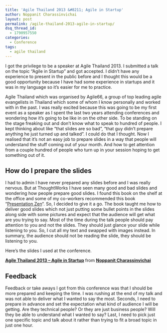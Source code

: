 ```yaml
---
title: 'Agile Thailand 2013 &#8211; Agile in Startup'
author: Noppanit Charassinvichai
layout: post
permalink: /agile-thailand-2013-agile-in-startup/
dsq_thread_id:
  - 1790957550
categories:
  - Conference
tags:
  - agile thailand
---
```

I got the privilege to be a speaker at Agile Thailand 2013. I submitted a talk on the topic &#8220;Agile in Startup&#8221; and got accepted. I didn&#8217;t have any experience to present in the public before and I thought this would be a good opportunity because I have had some experience in startups and it was in my language so it&#8217;s easier for me to practice. 

Agile Thailand which was organised by Agile66, a group of top leading agile evangelists in Thailand which some of whom I know personally and worked with in the past. I was really excited because this was going to be my first event as a speaker as I spent the last two years attending conferences and wondering how it&#8217;s going to be like in on the other side. To be standing on the stage freaking out and don&#8217;t know what to speak to hundred of people. I kept thinking about like &#8220;that slides are so bad&#8221;, &#8220;that guy didn&#8217;t prepare anything he just turned up and talked&#8221;. I could do that I thought. Now I realised that it&#8217;s not an easy job to prepare slides in a way that people will understand the stuff coming out of your month. And how to get attention from a couple hundred of people who turn up in your session hoping to get something out of it. 

## How do I prepare the slides

I had to admin I have never prepared any slides before and I was really nervous. But at ThoughtWorks I have seen many good and bad slides and wondering how people prepare good slides. I found this book on the shelf at the office and some of my co-workers recommended this book &#8220;[Presentation Zen][1]&#8220;. So, I decided to give it a go. The book taught me how to deliver good slides which not just putting some bullet points in the slides along side with some pictures and expect that the audience will get what are you trying to say. Most of the time during the talk people should pay attention to you and not the slides. They should just glance your slide while listening to you. So, I cut all my text and swapped with images instead. In summary, the audience should not be reading the slide, they should be listening to you. 

Here&#8217;s the slides I used at the conference. 

<div style="margin-bottom:5px">
  <strong> <a href="https://www.slideshare.net/ncharassinvichai/agile-thailand-2013-agile-in-startup" title="Agile Thailand 2013 - Agile in Startup" target="_blank">Agile Thailand 2013 &#8211; Agile in Startup</a> </strong> from <strong><a href="http://www.slideshare.net/ncharassinvichai" target="_blank">Noppanit Charassinvichai</a></strong>
</div>

## Feedback

Feedback or take aways I got from this conference was that I should be more prepared and keeping the time. I was rushing at the end of my talk and was not able to deliver what I wanted to say the most. Seconds, I need to prepare in advance and set the expectation what kind of audience I will be getting. Are they technical people? Or they are just business people? Will they be able to understand what I wanted to say? Last, I need to pick just one specific topic and talk about it rather than trying to fit a broad topic in just one hour.

 [1]: http://www.amazon.co.uk/Presentation-Zen-Simple-Design-Delivery/dp/0321811984/ref=sr_1_1?s=books&ie=UTF8&qid=1379975645&sr=1-1&keywords=presentation+zen
